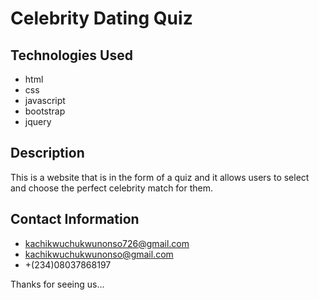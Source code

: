 # Celebrity Dating Quiz


## Technologies Used

* html
* css
* javascript
* bootstrap
* jquery

## Description
This is a website that is in the form of a quiz and it allows users to select and choose the perfect celebrity match for them.

## Contact Information
- kachikwuchukwunonso726@gmail.com
- kachikwuchukwunonso@gmail.com
- +(234)08037868197


Thanks for seeing us...
